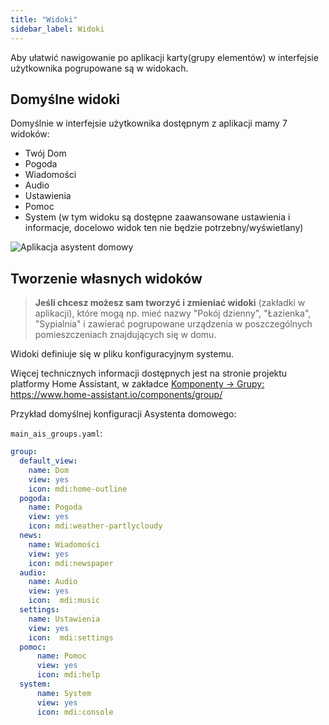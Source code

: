 ```yaml
---
title: "Widoki"
sidebar_label: Widoki
---
```


Aby ułatwić nawigowanie po aplikacji karty(grupy elementów) w interfejsie użytkownika pogrupowane są w widokach.

## Domyślne widoki

Domyślnie w interfejsie użytkownika dostępnym z aplikacji mamy 7 widoków:

- Twój Dom
- Pogoda
- Wiadomości
- Audio
- Ustawienia
- Pomoc
- System (w tym widoku są dostępne zaawansowane ustawienia i informacje, docelowo widok ten nie będzie potrzebny/wyświetlany)

![Aplikacja asystent domowy](/AIS-docs/img/en/frontend/frontend-views.png)


## Tworzenie własnych widoków

>**Jeśli chcesz możesz sam tworzyć i zmieniać widoki** (zakładki w aplikacji), które mogą np. mieć nazwy "Pokój dzienny", "Łazienka", "Sypialnia" i zawierać pogrupowane urządzenia w poszczególnych pomieszczeniach znajdujących się w domu.



Widoki definiuje się w pliku konfiguracyjnym systemu.

Więcej technicznych informacji dostępnych jest na stronie projektu platformy Home Assistant, w zakładce [Komponenty -> Grupy: ](https://www.home-assistant.io/components/group/) https://www.home-assistant.io/components/group/



Przykład domyślnej konfiguracji Asystenta domowego:

`main_ais_groups.yaml`:

```yaml
group:
  default_view:
    name: Dom
    view: yes
    icon: mdi:home-outline
  pogoda:
    name: Pogoda
    view: yes
    icon: mdi:weather-partlycloudy
  news:
    name: Wiadomości
    view: yes
    icon: mdi:newspaper
  audio:
    name: Audio
    view: yes
    icon:  mdi:music
  settings:
    name: Ustawienia
    view: yes
    icon:  mdi:settings
  pomoc:
      name: Pomoc
      view: yes
      icon: mdi:help
  system:
      name: System
      view: yes
      icon: mdi:console
```
